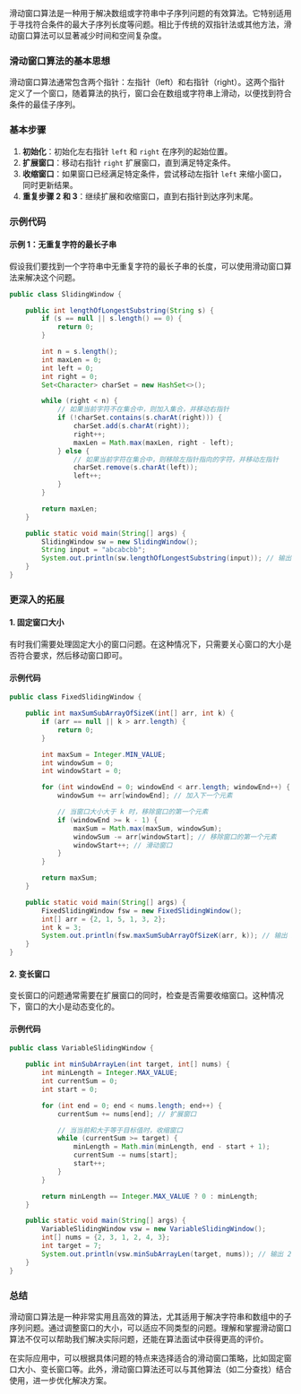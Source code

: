 滑动窗口算法是一种用于解决数组或字符串中子序列问题的有效算法。它特别适用于寻找符合条件的最大子序列长度等问题。相比于传统的双指针法或其他方法，滑动窗口算法可以显著减少时间和空间复杂度。

### 滑动窗口算法的基本思想

滑动窗口算法通常包含两个指针：左指针（left）和右指针（right）。这两个指针定义了一个窗口，随着算法的执行，窗口会在数组或字符串上滑动，以便找到符合条件的最佳子序列。

### 基本步骤

1. **初始化**：初始化左右指针 `left` 和 `right` 在序列的起始位置。
2. **扩展窗口**：移动右指针 `right` 扩展窗口，直到满足特定条件。
3. **收缩窗口**：如果窗口已经满足特定条件，尝试移动左指针 `left` 来缩小窗口，同时更新结果。
4. **重复步骤 2 和 3**：继续扩展和收缩窗口，直到右指针到达序列末尾。

### 示例代码

#### 示例 1：无重复字符的最长子串

假设我们要找到一个字符串中无重复字符的最长子串的长度，可以使用滑动窗口算法来解决这个问题。

```java
public class SlidingWindow {

    public int lengthOfLongestSubstring(String s) {
        if (s == null || s.length() == 0) {
            return 0;
        }

        int n = s.length();
        int maxLen = 0;
        int left = 0;
        int right = 0;
        Set<Character> charSet = new HashSet<>();

        while (right < n) {
            // 如果当前字符不在集合中，则加入集合，并移动右指针
            if (!charSet.contains(s.charAt(right))) {
                charSet.add(s.charAt(right));
                right++;
                maxLen = Math.max(maxLen, right - left);
            } else {
                // 如果当前字符在集合中，则移除左指针指向的字符，并移动左指针
                charSet.remove(s.charAt(left));
                left++;
            }
        }

        return maxLen;
    }

    public static void main(String[] args) {
        SlidingWindow sw = new SlidingWindow();
        String input = "abcabcbb";
        System.out.println(sw.lengthOfLongestSubstring(input)); // 输出 3
    }
}
```

### 更深入的拓展

#### 1. **固定窗口大小**

有时我们需要处理固定大小的窗口问题。在这种情况下，只需要关心窗口的大小是否符合要求，然后移动窗口即可。

#### 示例代码

```java
public class FixedSlidingWindow {

    public int maxSumSubArrayOfSizeK(int[] arr, int k) {
        if (arr == null || k > arr.length) {
            return 0;
        }

        int maxSum = Integer.MIN_VALUE;
        int windowSum = 0;
        int windowStart = 0;

        for (int windowEnd = 0; windowEnd < arr.length; windowEnd++) {
            windowSum += arr[windowEnd]; // 加入下一个元素

            // 当窗口大小大于 k 时，移除窗口的第一个元素
            if (windowEnd >= k - 1) {
                maxSum = Math.max(maxSum, windowSum);
                windowSum -= arr[windowStart]; // 移除窗口的第一个元素
                windowStart++; // 滑动窗口
            }
        }

        return maxSum;
    }

    public static void main(String[] args) {
        FixedSlidingWindow fsw = new FixedSlidingWindow();
        int[] arr = {2, 1, 5, 1, 3, 2};
        int k = 3;
        System.out.println(fsw.maxSumSubArrayOfSizeK(arr, k)); // 输出 9
    }
}
```

#### 2. **变长窗口**

变长窗口的问题通常需要在扩展窗口的同时，检查是否需要收缩窗口。这种情况下，窗口的大小是动态变化的。

#### 示例代码

```java
public class VariableSlidingWindow {

    public int minSubArrayLen(int target, int[] nums) {
        int minLength = Integer.MAX_VALUE;
        int currentSum = 0;
        int start = 0;

        for (int end = 0; end < nums.length; end++) {
            currentSum += nums[end]; // 扩展窗口

            // 当当前和大于等于目标值时，收缩窗口
            while (currentSum >= target) {
                minLength = Math.min(minLength, end - start + 1);
                currentSum -= nums[start];
                start++;
            }
        }

        return minLength == Integer.MAX_VALUE ? 0 : minLength;
    }

    public static void main(String[] args) {
        VariableSlidingWindow vsw = new VariableSlidingWindow();
        int[] nums = {2, 3, 1, 2, 4, 3};
        int target = 7;
        System.out.println(vsw.minSubArrayLen(target, nums)); // 输出 2
    }
}
```

### 总结

滑动窗口算法是一种非常实用且高效的算法，尤其适用于解决字符串和数组中的子序列问题。通过调整窗口的大小，可以适应不同类型的问题。理解和掌握滑动窗口算法不仅可以帮助我们解决实际问题，还能在算法面试中获得更高的评价。

在实际应用中，可以根据具体问题的特点来选择适合的滑动窗口策略，比如固定窗口大小、变长窗口等。此外，滑动窗口算法还可以与其他算法（如二分查找）结合使用，进一步优化解决方案。
